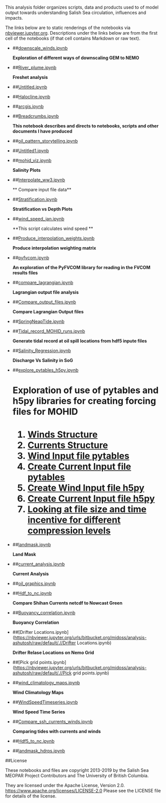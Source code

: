 This analysis folder organizes scripts, data and products used to  of model output towards understanding Salish Sea circulation, influences and impacts.

The links below are to static renderings of the notebooks via
[nbviewer.jupyter.org](https://nbviewer.jupyter.org/).
Descriptions under the links below are from the first cell of the notebooks
(if that cell contains Markdown or raw text).

* ##[downscale_winds.ipynb](https://nbviewer.jupyter.org/urls/bitbucket.org/midoss/analysis-ashutosh/raw/default/.//downscale_winds.ipynb)  
    
    **Exploration of different ways of downscaling GEM to NEMO**  

* ##[River_plume.ipynb](https://nbviewer.jupyter.org/urls/bitbucket.org/midoss/analysis-ashutosh/raw/default/.//River_plume.ipynb)  
    
    **Freshet analysis**  

* ##[Untitled.ipynb](https://nbviewer.jupyter.org/urls/bitbucket.org/midoss/analysis-ashutosh/raw/default/.//Untitled.ipynb)  
    
* ##[Halocline.ipynb](https://nbviewer.jupyter.org/urls/bitbucket.org/midoss/analysis-ashutosh/raw/default/.//Halocline.ipynb)  
    
* ##[arcgis.ipynb](https://nbviewer.jupyter.org/urls/bitbucket.org/midoss/analysis-ashutosh/raw/default/.//arcgis.ipynb)  
    
* ##[Breadcrumbs.ipynb](https://nbviewer.jupyter.org/urls/bitbucket.org/midoss/analysis-ashutosh/raw/default/.//Breadcrumbs.ipynb)  
    
    **This notebook describes and directs to notebooks, scripts and other documents I have produced**  

* ##[oil_pattern_storytelling.ipynb](https://nbviewer.jupyter.org/urls/bitbucket.org/midoss/analysis-ashutosh/raw/default/.//oil_pattern_storytelling.ipynb)  
    
* ##[Untitled1.ipynb](https://nbviewer.jupyter.org/urls/bitbucket.org/midoss/analysis-ashutosh/raw/default/.//Untitled1.ipynb)  
    
* ##[mohid_viz.ipynb](https://nbviewer.jupyter.org/urls/bitbucket.org/midoss/analysis-ashutosh/raw/default/.//mohid_viz.ipynb)  
    
    **Salinity Plots**  

* ##[Interpolate_ww3.ipynb](https://nbviewer.jupyter.org/urls/bitbucket.org/midoss/analysis-ashutosh/raw/default/.//Interpolate_ww3.ipynb)  
    
    ** Compare input file data**  

* ##[Stratification.ipynb](https://nbviewer.jupyter.org/urls/bitbucket.org/midoss/analysis-ashutosh/raw/default/.//Stratification.ipynb)  
    
    **Stratification vs Depth Plots**  

* ##[wind_speed_jan.ipynb](https://nbviewer.jupyter.org/urls/bitbucket.org/midoss/analysis-ashutosh/raw/default/.//wind_speed_jan.ipynb)  
    
    **This script calculates wind speed **  

* ##[Produce_interpolation_weights.ipynb](https://nbviewer.jupyter.org/urls/bitbucket.org/midoss/analysis-ashutosh/raw/default/.//Produce_interpolation_weights.ipynb)  
    
    **Produce interpolation weighting matrix**  

* ##[pyfvcom.ipynb](https://nbviewer.jupyter.org/urls/bitbucket.org/midoss/analysis-ashutosh/raw/default/.//pyfvcom.ipynb)  
    
    **An exploration of the PyFVCOM library for reading in the FVCOM results files**  

* ##[compare_lagrangian.ipynb](https://nbviewer.jupyter.org/urls/bitbucket.org/midoss/analysis-ashutosh/raw/default/.//compare_lagrangian.ipynb)  
    
    **Lagrangian output file analysis**  

* ##[Compare_output_files.ipynb](https://nbviewer.jupyter.org/urls/bitbucket.org/midoss/analysis-ashutosh/raw/default/.//Compare_output_files.ipynb)  
    
    **Compare Lagrangian Output files**  

* ##[SpringNeapTide.ipynb](https://nbviewer.jupyter.org/urls/bitbucket.org/midoss/analysis-ashutosh/raw/default/.//SpringNeapTide.ipynb)  
    
* ##[Tidal_record_MOHID_runs.ipynb](https://nbviewer.jupyter.org/urls/bitbucket.org/midoss/analysis-ashutosh/raw/default/.//Tidal_record_MOHID_runs.ipynb)  
    
    **Generate tidal record at oil spill locations from hdf5 inpute files**  

* ##[Salinity_Regression.ipynb](https://nbviewer.jupyter.org/urls/bitbucket.org/midoss/analysis-ashutosh/raw/default/.//Salinity_Regression.ipynb)  
    
    **Discharge Vs Salinity in SoG**  

* ##[explore_pytables_h5py.ipynb](https://nbviewer.jupyter.org/urls/bitbucket.org/midoss/analysis-ashutosh/raw/default/.//explore_pytables_h5py.ipynb)  
    
    <h1>Exploration of use of pytables and h5py libraries for creating forcing files for MOHID<h1>  
        <ol>  
            <li>  
                <a href="#winds">Winds Structure</a>  
            </li>  
            <li>  
                <a href="#currents">Currents Structure</a>  
            </li>  
            <li>  
                <a href="#createwind">Wind Input file pytables</a>  
            </li>  
            <li>  
                <a href="#createcurrents">Create Current Input file pytables</a>  
            </li>  
            <li>  
                <a href="#windsh5py">Create Wind Input file h5py</a>  
            </li>  
            <li>  
                <a href="#currentsh5py">Create Current Input file h5py</a>  
            </li>  
            <li>  
                <a href="#comparison">Looking at file size and time incentive for different compression levels</a>  
            </li>  
        </ol>  

* ##[landmask.ipynb](https://nbviewer.jupyter.org/urls/bitbucket.org/midoss/analysis-ashutosh/raw/default/.//landmask.ipynb)  
    
    **Land Mask**  

* ##[current_analysis.ipynb](https://nbviewer.jupyter.org/urls/bitbucket.org/midoss/analysis-ashutosh/raw/default/.//current_analysis.ipynb)  
    
    **Current Analysis**  

* ##[oil_graphics.ipynb](https://nbviewer.jupyter.org/urls/bitbucket.org/midoss/analysis-ashutosh/raw/default/.//oil_graphics.ipynb)  
    
* ##[Hdf_to_nc.ipynb](https://nbviewer.jupyter.org/urls/bitbucket.org/midoss/analysis-ashutosh/raw/default/.//Hdf_to_nc.ipynb)  
    
    **Compare Shihan Currents netcdf to Nowcast Green**  

* ##[Buoyancy_correlation.ipynb](https://nbviewer.jupyter.org/urls/bitbucket.org/midoss/analysis-ashutosh/raw/default/.//Buoyancy_correlation.ipynb)  
    
    **Buoyancy Correlation**  

* ##[Drifter Locations.ipynb](https://nbviewer.jupyter.org/urls/bitbucket.org/midoss/analysis-ashutosh/raw/default/.//Drifter Locations.ipynb)  
    
    **Drifter Relase Locations on Nemo Grid**  

* ##[Pick grid points.ipynb](https://nbviewer.jupyter.org/urls/bitbucket.org/midoss/analysis-ashutosh/raw/default/.//Pick grid points.ipynb)  
    
* ##[wind_climatology_maps.ipynb](https://nbviewer.jupyter.org/urls/bitbucket.org/midoss/analysis-ashutosh/raw/default/.//wind_climatology_maps.ipynb)  
    
    **Wind Climatology Maps**  

* ##[WindSpeedTimeseries.ipynb](https://nbviewer.jupyter.org/urls/bitbucket.org/midoss/analysis-ashutosh/raw/default/.//WindSpeedTimeseries.ipynb)  
    
    **Wind Speed Time Series**  

* ##[Compare_ssh_currents_winds.ipynb](https://nbviewer.jupyter.org/urls/bitbucket.org/midoss/analysis-ashutosh/raw/default/.//Compare_ssh_currents_winds.ipynb)  
    
    **Comparing tides with currents and winds**  

* ##[Hdf5_to_nc.ipynb](https://nbviewer.jupyter.org/urls/bitbucket.org/midoss/analysis-ashutosh/raw/default/.//Hdf5_to_nc.ipynb)  
    
* ##[landmask_hdrps.ipynb](https://nbviewer.jupyter.org/urls/bitbucket.org/midoss/analysis-ashutosh/raw/default/.//landmask_hdrps.ipynb)  
    

##License

These notebooks and files are copyright 2013-2019
by the Salish Sea MEOPAR Project Contributors
and The University of British Columbia.

They are licensed under the Apache License, Version 2.0.
https://www.apache.org/licenses/LICENSE-2.0
Please see the LICENSE file for details of the license.
